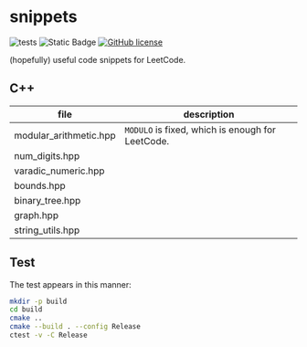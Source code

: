 # snippets
![tests](https://github.com/hesic73/snippets/actions/workflows/tests.yml/badge.svg)
![Static Badge](https://img.shields.io/badge/std-c%2B%2B20-blue)
[![GitHub license](https://img.shields.io/badge/license-MIT-blue.svg)](https://raw.githubusercontent.com/hesic73/snippets/master/LICENSE)

(hopefully) useful code snippets for LeetCode.

## C++

| file                   | description                                      |
| ---------------------- | ------------------------------------------------ |
| modular_arithmetic.hpp | `MODULO` is fixed, which is enough for LeetCode. |
| num_digits.hpp         |                                                  |
| varadic_numeric.hpp    |                                                  |
| bounds.hpp             |                                                  |
| binary_tree.hpp        |                                                  |
| graph.hpp              |                                                  |
| string_utils.hpp       |                                                  |

## Test

The test appears in this manner:

```bash
mkdir -p build
cd build
cmake ..
cmake --build . --config Release
ctest -v -C Release
```

